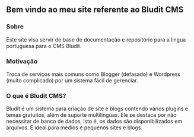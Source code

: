 ## Bem vindo ao meu site referente ao Bludit CMS

### Sobre
Este site visa servir de base de documentação e repositório para a lingua portuguesa para o CMS Bludit.

### Motivação
Troca de serviços mais comuns como Blogger (defasado) e Wordpress (muito complicado) por um sistema fácil de gerenciar.

### O que é Bludit CMS?
Bludit é um sistema para criação de site e blogs contendo vários plugins e temas gratuitos, além de suporte multilinguas.
Ele se destaca por não necessitar de banco de dados, isto é, os dados são disponibilizados em arquivos. É ideal para médios e pequenos sites e blogs.

